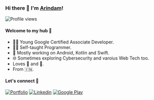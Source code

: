 ### Hi there 👋 I'm [Arindam](https://arindamxd.github.io/)!
![Profile views](https://gpvc.arturio.dev/arindamxd)


#### Welcome to my hub :gem:

- 👨‍🎓 Young Google Certified Associate Developer.
- 👨‍💻 Self-taught Programmer.
- 📱 Mostly working on Android, Kotlin and Swift.
- 🌐 Sometimes exploring Cybersecurity and varoius Web Tech too.
- Loves 🎵 and :camera_flash:.
- From 🇮🇳.


#### Let's connect 🔗

[![Portfolio](https://img.shields.io/badge/-portfolio-gray?style=for-the-badge&logo=Google-Chrome&logoColor=white)](https://arindamxd.github.io/)
[![Linkedin](https://img.shields.io/badge/-linkedin-blue?style=for-the-badge&logo=Linkedin)](https://www.linkedin.com/in/arindamxd/)
[![Google Play](https://img.shields.io/badge/-playstore-dardgreen?style=for-the-badge&logo=Google-Play)](https://play.google.com/store/apps/dev?id=8427782270571014251)
